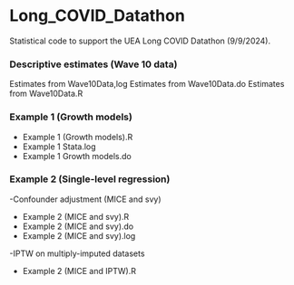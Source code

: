 # Long_COVID_Datathon
Statistical code to support the UEA Long COVID Datathon (9/9/2024).

### Descriptive estimates (Wave 10 data)
Estimates from Wave10Data,log
Estimates from Wave10Data.do
Estimates from Wave10Data.R

### Example 1 (Growth models)
- Example 1 (Growth models).R
- Example 1 Stata.log
-  Example 1 Growth models.do

### Example 2 (Single-level regression)
-Confounder adjustment (MICE and svy)
   - Example 2 (MICE and svy).R
   - Example 2 (MICE and svy).do
   - Example 2 (MICE and svy).log

-IPTW on multiply-imputed datasets
  - Example 2 (MICE and IPTW).R



